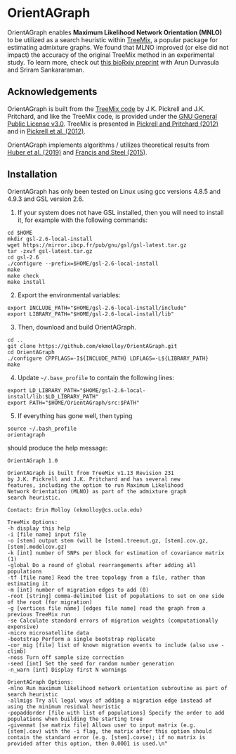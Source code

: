 OrientAGraph
============

OrientAGraph enables **Maximum Likelihood Network Orientation (MNLO)** to be utilized as a search heuristic within [TreeMix](https://doi.org/10.1371/journal.pgen.1002967), a popular package for estimating admixture graphs.
We found that MLNO improved (or else did not impact) the accuracy of the original TreeMix method in an experimental study.
To learn more, check out [this bioRxiv preprint](https://doi.org/10.1101/2021.02.02.429467) with Arun Durvasula and Sriram Sankararaman.


Acknowledgements
----------------
OrientAGraph is built from the [TreeMix code](https://bitbucket.org/nygcresearch/treemix/src/master/) by J.K. Pickrell and J.K. Pritchard, and like the TreeMix code, is provided under the [GNU General Public License v3.0](LICENSE). TreeMix is presented in [Pickrell and Pritchard (2012)](https://doi.org/10.1371/journal.pgen.1002967) and in [Pickrell et al. (2012)](https://doi.org/10.1038/ncomms2140).

OrientAGraph implements algorithms / utilizes theoretical results from [Huber et al. (2019)](https://arxiv.org/abs/1906.07430) and [Francis and Steel (2015)](https://doi.org/10.1093/sysbio/syv037).


Installation
------------
OrientAGraph has only been tested on Linux using gcc versions 4.8.5 and 4.9.3 and GSL version 2.6. 

1. If your system does not have GSL installed, then you will need to install it, for example with the following commands:
```
cd $HOME
mkdir gsl-2.6-local-install
wget https://mirror.ibcp.fr/pub/gnu/gsl/gsl-latest.tar.gz
tar -zxvf gsl-latest.tar.gz
cd gsl-2.6
./configure --prefix=$HOME/gsl-2.6-local-install
make
make check
make install
```
2. Export the environmental variables:
```
export INCLUDE_PATH="$HOME/gsl-2.6-local-install/include"
export LIBRARY_PATH="$HOME/gsl-2.6-local-install/lib"
```
3. Then, download and build OrientAGraph.
```
cd ..
git clone https://github.com/ekmolloy/OrientAGraph.git
cd OrientAGraph
./configure CPPFLAGS=-I${INCLUDE_PATH} LDFLAGS=-L${LIBRARY_PATH}
make
```
4. Update `~/.base_profile` to contain the following lines:
```
export LD_LIBRARY_PATH="$HOME/gsl-2.6-local-install/lib:$LD_LIBRARY_PATH"
export PATH="$HOME/OrientAGraph/src:$PATH"
```
5. If everything has gone well, then typing
```
source ~/.bash_profile
orientagraph
```
should produce the help message:
```
OrientAGraph 1.0

OrientAGraph is built from TreeMix v1.13 Revision 231
by J.K. Pickrell and J.K. Pritchard and has several new
features, including the option to run Maximum Likelihood
Network Orientation (MLNO) as part of the admixture graph
search heuristic.

Contact: Erin Molloy (ekmolloy@cs.ucla.edu)

TreeMix Options:
-h display this help
-i [file name] input file
-o [stem] output stem (will be [stem].treeout.gz, [stem].cov.gz, [stem].modelcov.gz)
-k [int] number of SNPs per block for estimation of covariance matrix (1)
-global Do a round of global rearrangements after adding all populations
-tf [file name] Read the tree topology from a file, rather than estimating it
-m [int] number of migration edges to add (0)
-root [string] comma-delimited list of populations to set on one side of the root (for migration)
-g [vertices file name] [edges file name] read the graph from a previous TreeMix run
-se Calculate standard errors of migration weights (computationally expensive)
-micro microsatellite data
-bootstrap Perform a single bootstrap replicate
-cor_mig [file] list of known migration events to include (also use -climb)
-noss Turn off sample size correction
-seed [int] Set the seed for random number generation
-n_warn [int] Display first N warnings

OrientAGraph Options:
-mlno Run maximum likelihood network orientation subroutine as part of search heuristic
-allmigs Try all legal ways of adding a migration edge instead of using the minimum residual heuristic
-popaddorder [file with list of populations] Specify the order to add populations when building the starting tree
-givenmat [se matrix file] Allows user to input matrix (e.g. [stem].cov) with the -i flag, the matrix after this option should contain the standard error (e.g. [stem].covse); if no matrix is provided after this option, then 0.0001 is used.\n"
```
